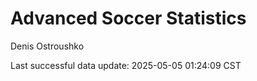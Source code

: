 # Advanced Soccer Statistics
Denis Ostroushko

<!-- gfm -->

Last successful data update: 2025-05-05 01:24:09 CST
